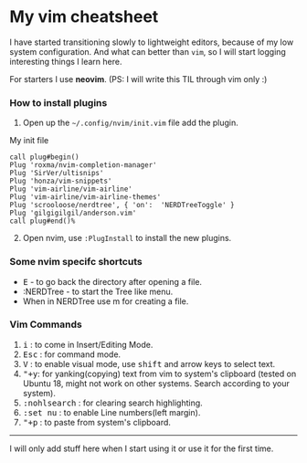 # My vim cheatsheet
<!-- 14 June, 2020 -->
I have started transitioning slowly to lightweight editors, because of my low system configuration.
And what can better than `vim`, so I will start logging interesting things I learn here.

For starters I use **neovim**.
(PS: I will write this TIL through vim only :)

### How to install plugins
1. Open up the `~/.config/nvim/init.vim` file add the plugin.

My init file
```
call plug#begin()
Plug 'roxma/nvim-completion-manager'
Plug 'SirVer/ultisnips'
Plug 'honza/vim-snippets'
Plug 'vim-airline/vim-airline'
Plug 'vim-airline/vim-airline-themes'
Plug 'scrooloose/nerdtree', { 'on':  'NERDTreeToggle' }
Plug 'gilgigilgil/anderson.vim'
call plug#end()% 
```

2. Open nvim, use `:PlugInstall` to install the new plugins.

### Some nvim specifc shortcuts

- <kbd>E</kbd> - to go back the directory after opening a file.
- </kbd>:NERDTree</kbd> - to start the Tree like menu.
- When in NERDTree use </kbd>m</kbd> for creating a file.

### Vim Commands

1. <kbd>i</kbd> : to come in Insert/Editing Mode.
2. <kbd>Esc</kbd> : for command mode. 
3. <kbd>V</kbd> : to enable visual mode, use <kbd>shift</kbd> and arrow keys to select text.
4. <kbd>"+y</kbd>: for yanking(copying) text from vim to system's clipboard (tested on Ubuntu 18, might not work on other systems. Search according to your system).
5. <kbd>:nohlsearch</kbd> : for clearing search highlighting.
6. <kbd>:set nu</kbd> : to enable Line numbers(left margin).
7. <kbd>"+p</kbd> : to paste from system's clipboard.


---
I will only add stuff here when I start using it or use it for the first time.

